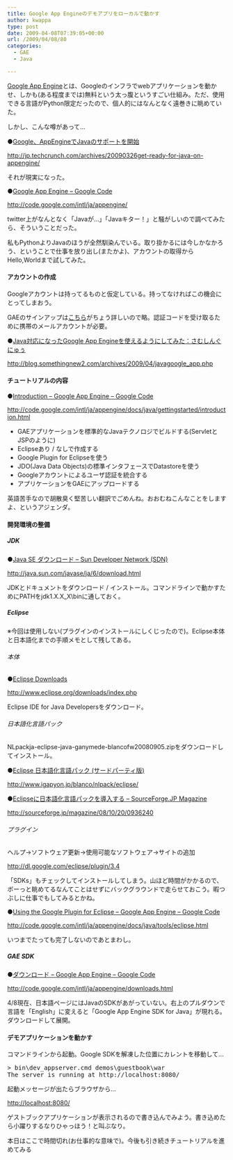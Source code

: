 ```yaml
---
title: Google App Engineのデモアプリをローカルで動かす
author: kwappa
type: post
date: 2009-04-08T07:39:05+00:00
url: /2009/04/08/80
categories:
  - GAE
  - Java

---
```

[Google App Engine][1]とは、Googleのインフラでwebアプリケーションを動かせ、しかも(ある程度までは)無料という太っ腹というすごい仕組み。ただ、使用できる言語がPython限定だったので、個人的にはなんとなく遠巻きに眺めていた。

しかし、こんな噂があって… 

●[Google、AppEngineでJavaのサポートを開始][2]
  
http://jp.techcrunch.com/archives/20090326get-ready-for-java-on-appengine/

それが現実になった。

●[Google App Engine &#8211; Google Code][1]
  
http://code.google.com/intl/ja/appengine/

twitter上がなんとなく「Javaが…」「Javaキター！」と騒がしいので調べてみたら、そういうことだった。

私もPythonよりJavaのほうが全然馴染んでいる。取り掛かるには今しかなかろう、ということで仕事を放り出し(またかよ)、アカウントの取得からHello,Worldまで試してみた。

<!--more-->

#### アカウントの作成

Googleアカウントは持ってるものと仮定している。持ってなければこの機会にとってしまおう。

GAEのサインアップは[こちら][3]がちょう詳しいので略。認証コードを受け取るために携帯のメールアカウントが必要。

●[Java対応になったGoogle App Engineを使えるようにしてみた：さむしんぐにゅぅ][3]
  
http://blog.somethingnew2.com/archives/2009/04/javagoogle_app.php

#### チュートリアルの内容

●[Introduction &#8211; Google App Engine &#8211; Google Code][4]
  
http://code.google.com/intl/ja/appengine/docs/java/gettingstarted/introduction.html

  * GAEアプリケーションを標準的なJavaテクノロジでビルドする(ServletとJSPのように)
  * Eclipseあり / なしで作成する
  * Google Plugin for Eclipseを使う
  * JDO(Java Data Objects)の標準インタフェースでDatastoreを使う
  * Googleアカウントによるユーザ認証を統合する
  * アプリケーションをGAEにアップロードする

英語苦手なので胡散臭く堅苦しい翻訳でごめんね。おおむねこんなことをしますよ、というアジェンダ。

#### 開発環境の整備

##### JDK

●[Java SE ダウンロード &#8211; Sun Developer Network (SDN)][5]
  
http://java.sun.com/javase/ja/6/download.html

JDKとドキュメントをダウンロード / インストール。コマンドラインで動かすためにPATHをjdk1.X.X_X\binに通しておく。

##### Eclipse

※今回は使用しない(プラグインのインストールにしくじったので)。Eclipse本体と日本語化までの手順メモとして残してある。

###### 本体

●[Eclipse Downloads][6]
  
http://www.eclipse.org/downloads/index.php

Eclipse IDE for Java Developersをダウンロード。

###### 日本語化言語パック

NLpackja-eclipse-java-ganymede-blancofw20080905.zipをダウンロードしてインストール。

●[Eclipse 日本語化言語パック (サードパーティ版)][7]
  
http://www.igapyon.jp/blanco/nlpack/eclipse/

●[Eclipseに日本語化言語パックを導入する &#8211; SourceForge.JP Magazine][8]
  
http://sourceforge.jp/magazine/08/10/20/0936240

###### プラグイン

ヘルプ→ソフトウェア更新→使用可能なソフトウェア→サイトの追加

http://dl.google.com/eclipse/plugin/3.4

「SDKs」もチェックしてインストールしてしまう。山ほど時間がかかるので、ボーっと眺めてるなんてことはせずにバックグラウンドで走らせておこう。暇つぶしに仕事でもしてみるとかね。

●[Using the Google Plugin for Eclipse &#8211; Google App Engine &#8211; Google Code][9]
  
http://code.google.com/intl/ja/appengine/docs/java/tools/eclipse.html

いつまでたっても完了しないのであとまわし。

##### GAE SDK

●[ダウンロード &#8211; Google App Engine &#8211; Google Code][10]
  
http://code.google.com/intl/ja/appengine/downloads.html

4/8現在、日本語ページにはJavaのSDKがあがっていない。右上のプルダウンで言語を「English」に変えると「Google App Engine SDK for Java」が現れる。ダウンロードして展開。

#### デモアプリケーションを動かす

コマンドラインから起動。Google SDKを解凍した位置にカレントを移動して…

<pre class="code">&gt; bin\dev_appserver.cmd demos\guestbook\war<br />The server is running at http://localhost:8080/</pre>

起動メッセージが出たらブラウザから…

<http://localhost:8080/> 

ゲストブックアプリケーションが表示されるので書き込んでみよう。書き込めたら小躍りするなりひゃっほう！と叫ぶなり。

本日はここで時間切れ(お仕事的な意味で)。今後も引き続きチュートリアルを進めてみる

 [1]: http://code.google.com/intl/ja/appengine/
 [2]: http://jp.techcrunch.com/archives/20090326get-ready-for-java-on-appengine/
 [3]: http://blog.somethingnew2.com/archives/2009/04/javagoogle_app.php
 [4]: http://code.google.com/intl/ja/appengine/docs/java/gettingstarted/introduction.html
 [5]: http://java.sun.com/javase/ja/6/download.html
 [6]: http://www.eclipse.org/downloads/index.php
 [7]: http://www.igapyon.jp/blanco/nlpack/eclipse/
 [8]: http://sourceforge.jp/magazine/08/10/20/0936240
 [9]: http://code.google.com/intl/ja/appengine/docs/java/tools/eclipse.html
 [10]: http://code.google.com/intl/ja/appengine/downloads.html
